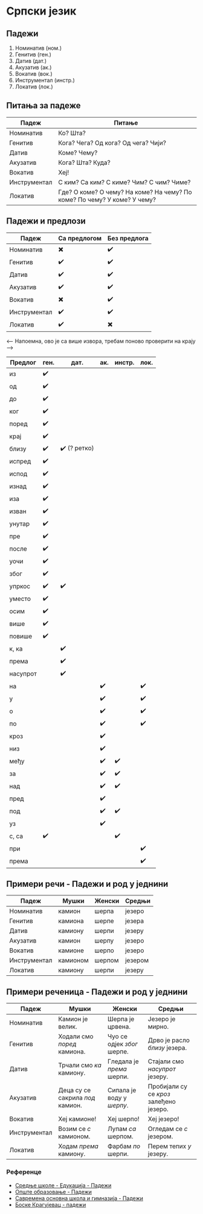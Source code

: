 # Српски језик

## Падежи

1. Номинатив (ном.)
2. Генитив (ген.)
3. Датив (дат.)
4. Акузатив (ак.)
5. Вокатив (вок.)
6. Инструментал (инстр.)
7. Локатив (лок.)

## Питања за падеже

| Падеж        | Питање |
| -----------  | ------ |
| Номинатив    | Ко? Шта? |
| Генитив      | Кога? Чега? Од кога? Од чега? Чији? |
| Датив        | Коме? Чему? |
| Акузатив     | Кога? Шта? Куда? |
| Вокатив      | Хеј! |
| Инструментал | С ким? Са ким? С киме? Чим? С чим? Чиме? |
| Локатив      | Где? О коме? О чему? На коме? На чему? По коме? По чему? У коме? У чему? |

## Падежи и предлози

| Падеж        | Са предлогом | Без предлога |  
| -----------  | ------ | ------ |
| Номинатив    | ✖️ | ✔️ |
| Генитив      | ✔️ | ✔️ |
| Датив        | ✔️ | ✔️ |
| Акузатив     | ✔️ | ✔️ |
| Вокатив      | ✖️ | ✔️ |
| Инструментал | ✔️ | ✔️ |
| Локатив      | ✔️ | ✖️ |


<--
Напоемна, ово је са више извора, требам поново проверити на крају
-->

| Предлог      | ген. | дат. | ак. | инстр. | лок. | 
| -------      | ---  | ---  | --- | ---  | ---    |
| из           | ✔️  |      |     |      |        |
| од           | ✔️  |      |     |      |        |
| до           | ✔️  |      |     |      |        |
| ког          | ✔️  |      |     |      |        |
| поред        | ✔️  |      |     |      |        |
| крај         | ✔️  |      |     |      |        |
| близу        | ✔️  | ✔️ (? ретко) |     |      |        |
| испред       | ✔️  |      |     |      |        |
| испод        | ✔️  |      |     |      |        |
| изнад        | ✔️  |      |     |      |        |
| иза          | ✔️  |      |     |      |        |
| изван        | ✔️  |      |     |      |        |
| унутар       | ✔️  |      |     |      |        |
| пре          | ✔️  |      |     |      |        |
| после        | ✔️  |      |     |      |        |
| уочи         | ✔️  |      |     |      |        |
| због         | ✔️  |      |     |      |        |
| упркос       | ✔️  | ✔️  |     |      |        |
| уместо       | ✔️  |      |     |      |        |
| осим         | ✔️  |      |     |      |        |
| више         | ✔️  |      |     |      |        |
| повише       | ✔️  |      |     |      |        |
| к, ка        |     | ✔️   |     |      |        |
| према        |     | ✔️   |     |      |        |
| насупрот     |     | ✔️   |     |      |        |
| на           |     |      | ✔️  |      | ✔️     |
| у            |     |      | ✔️  |      | ✔️    |
| о            |     |      | ✔️  |      | ✔️    |
| по           |     |      | ✔️  |      | ✔️    |
| кроз         |     |      | ✔️  |      |        |
| низ          |     |      | ✔️  |      |        |
| међу         |     |      | ✔️  | ✔️  |        |
| за           |     |      | ✔️  | ✔️  |        |
| над          |     |      | ✔️  | ✔️  |        |
| пред         |     |      | ✔️  |      |        |
| под          |     |      | ✔️  | ✔️  |        |
| уз           |     |      | ✔️  |      |        |
| с, са        | ✔️ |      |     | ✔️   |        |
| при          |     |      |     |      | ✔️    |
| према        |     |      |     |      | ✔️    |


## Примери речи - Падежи и род у једнини

| Падеж        | Мушки | Женски | Средњи |
| -----------  | ------ | ------ | ------ |
| Номинатив    | камион | шерпа  | језеро |
| Генитив      | камиона | шерпе | језера |
| Датив        | камиону | шерпи | језеру |
| Акузатив     | камион | шерпу | језеро |
| Вокатив      | камионе | шерпо | језеро |
| Инструментал | камионом | шерпом | језером |
| Локатив      | камиону | шерпи | језеру |


## Примери реченица - Падежи и род у једнини

| Падеж        | Мушки | Женски | Средњи |
| -----------  | ------ | ------ | ------ |
| Номинатив    | Камион је велик. | Шерпа је црвена. | Језеро је мирно. |
| Генитив      | Ходали смо *поред* камиона. | Чуо се одјек *због* шерпе. | Дрво је расло *близу* језера. |
| Датив        | Трчали смо *ка* камиону. | Гледала је *према* шерпи. | Стајали смо *насупрот* језеру. |
| Акузатив     | Деца су се сакрила *под* камион. | Сипала је воду у *шерпу*. | Пробијали су се *кроз* залеђено језеро. |
| Вокатив      | Хеј камионе! | Хеј шерпо! | Хеј језеро! |
| Инструментал | Возим се *с* камионом. | Лупам *са* шерпом. | Огледам се *с* језером. |
| Локатив      | Ходам *према* камиону. | Фарбам *по* шерпи. | Перем тепих *у* језеру. |

<!--
ПИТАЊЕ, нема смисла 
датив близу... Ходала је близу језеру .... 
акузатив.... Птица је летела по језеро. идем по млеко.
-->




### Референце

- [Средње школе - Едукација - Падежи](https://srednjeskole.edukacija.rs/srpski-jezik/gramatika/padezi-u-srpskom-jeziku)
- [Опште образовање - Падежи](https://www.opsteobrazovanje.in.rs/srpski-jezik/gramatika/padezi/)
- [Савремена основна школа и гимназија - Падежи](https://www.savremena-osnovna.edu.rs/kako-najlakse-nauciti-padeze/)
- [Боске Крагујевац - падежи](https://www.boske.rs/stranice/padezi.html)






<!-- Contributors -->

<!-- https://docs.github.com/en/get-started/writing-on-github/getting-started-with-writing-and-formatting-on-github/basic-writing-and-formatting-syntax#links 

https://docs.github.com/en/get-started/writing-on-github/working-with-advanced-formatting


`1234567890'+
~!"#$%&/()=?*
љњертзуиопшђ
асдфгхјклчћж
ѕџцвбнм,.-

-->
